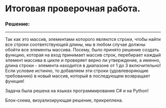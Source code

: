 # Итоговая проверочная работа.

### Решение:

---

Так как это массив, элементами которого являются
строки, чтобы найти все строки соответствующей длины, мы в любом случае должны обойти все элементы массива. Посему, было принято решение создать функцию, которая на вход принимает массив строк, перебирает каждый элемент массива в цикле и проверяет верно ли утверждение, а именно, длина строки - элемента находится в диапазоне от 1 до 3 включительно! Если условие истинно, то добавляем эти строки (удовлеворяющие требованию) в новый массив, который в последующем возвращает функция!

Задача была решена на языках программирования C# и на Python!

Блок-схема, визуализирующая решение, прикреплена.
